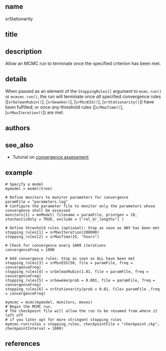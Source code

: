 ## name
srStationarity
## title

## description
Allow an MCMC run to terminate once the specified criterion has been met.

## details
When passed as an element of the `StoppingRules[]` argument to `mcmc.run()` or `mcmcmc.run()`, the run will terminate once *all* specified convergence rules ([`srGelmanRubin()`], [`srGeweke()`], [`srMinESS()`], [`srStationarity()`]) have been fulfilled; or once *any* threshold rules ([`srMaxTime()`], [`srMaxIteration()`]) are met.

## authors
## see_also
- Tutorial on [convergence assessment](https://revbayes.github.io/tutorials/convergence/)

## example
```
# Specify a model
mymodel = model(tree)

# Define monitors to monitor parameters for convergence
paramFile = "parameters.log"
# Configure the parameter file to monitor only the parameters whose convergence shall be assessed
monitors[1] = mnModel( filename = paramFile, printgen = 10, stochasticOnly = TRUE, exclude = ["rel_br_lengths"] )

# Define threshold rules (optional): Stop as soon as ANY has been met
stopping_rules[1] = srMaxIteration(200000)
stopping_rules[2] = srMaxTime(15, "hours")

# Check for convergence every 1000 iterations
convergenceFreq = 1000

# Add convergence rules: Stop as soon as ALL have been met
stopping_rules[3] = srMinESS(50, file = paramFile, freq = convergenceFreq)
stopping_rules[4] = srGelmanRubin(1.01, file = paramFile, freq = convergenceFreq)
stopping_rules[5] = srGeweke(prob = 0.001, file = paramFile, freq = convergenceFreq)
stopping_rules[6] = srStationarity(prob = 0.01, file= paramFile ,freq = convergenceFreq)

mymcmc = mcmc(mymodel, monitors, moves)
# Begin the MCMC run.
# The checkpoint file will allow the run to be resumed from where it left off
# if you later opt for more stringent stopping rules
mymcmc.run(rules = stopping_rules, checkpointFile = "checkpoint.ckp", checkpointInterval = 1000)
```

## references

